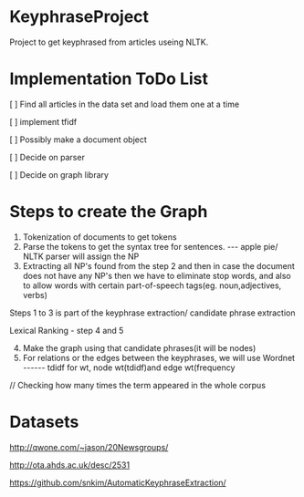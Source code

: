 KeyphraseProject
================

Project to get keyphrased from articles useing NLTK.


Implementation ToDo List
================

 [ ] Find all articles in the data set and load them one at a time 
 
 [ ] implement tfidf
 
 [ ] Possibly make a document object
 
 [ ] Decide on parser
 
 [ ] Decide on graph library



Steps to create the Graph
================
1.  Tokenization of documents to get tokens
2.  Parse the tokens to get the syntax tree for sentences.   --- apple pie/ NLTK parser will assign the NP 
3.  Extracting all NP's found from the step 2 and then in case the document does not have any NP's then we have to eliminate stop words,  and also to allow words with certain part-of-speech tags(eg. noun,adjectives, verbs)

Steps 1 to 3 is part of the keyphrase extraction/ candidate phrase extraction

Lexical Ranking - step 4 and 5

4.  Make the graph using that candidate phrases(it will be nodes)
5.  For relations or the edges between the keyphrases, we will use Wordnet  ------  tdidf for wt, node wt(tdidf)and edge wt(frequency 

// Checking how many times the term appeared in the whole corpus



 Datasets
================
 http://qwone.com/~jason/20Newsgroups/
 
 http://ota.ahds.ac.uk/desc/2531

https://github.com/snkim/AutomaticKeyphraseExtraction/
